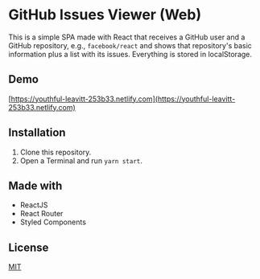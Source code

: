 # GitHub Issues Viewer (Web)
This is a simple SPA made with React that receives a GitHub user and a GitHub repository, e.g., ``facebook/react`` and shows that repository's basic information plus a list with its issues. Everything is stored in localStorage.

## Demo

[https://youthful-leavitt-253b33.netlify.com](https://youthful-leavitt-253b33.netlify.com)

## Installation

1. Clone this repository.
2. Open a Terminal and run ``yarn start``.

## Made with

- ReactJS
- React Router
- Styled Components

## License

[MIT](https://choosealicense.com/licenses/mit/)
